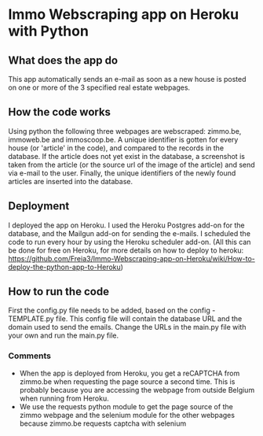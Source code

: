 # Immo Webscraping app on Heroku with Python
## What does the app do
This app automatically sends an e-mail as soon as a new house is posted on one or more of the 3 specified real estate webpages.

## How the code works
Using python the following three webpages are webscraped: zimmo.be, immoweb.be and immoscoop.be. A unique identifier is gotten for every house (or 'article' in the code), and compared to the records in the database. If the article does not yet exist in the database, a screenshot is taken from the article (or the source url of the image of the article) and send via e-mail to the user. Finally, the unique identifiers of the newly found articles are inserted into the database.

## Deployment
I deployed the app on Heroku. I used the Heroku Postgres add-on for the database, and the Mailgun add-on for sending the e-mails. I scheduled the code to run every hour by using the Heroku scheduler add-on. (All this can be done for free on Heroku, for more details on how to deploy to heroku: https://github.com/Freia3/Immo-Webscraping-app-on-Heroku/wiki/How-to-deploy-the-python-app-to-Heroku)

## How to run the code
First the config.py file needs to be added, based on the config - TEMPLATE.py file. This config file will contain the database URL and the domain used to send the emails.
Change the URLs in the main.py file with your own and run the main.py file.

### Comments 
- When the app is deployed from Heroku, you get a reCAPTCHA from zimmo.be when requesting the page source a second time. This is probably because you are accessing the webpage   from outside Belgium when running from Heroku.
- We use the requests python module to get the page source of the zimmo webpage and the selenium module for the other webpages because zimmo.be requests captcha with selenium
